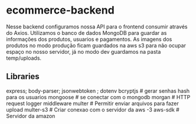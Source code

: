 # ecommerce-backend
  Nesse backend configuramos nossa API para o frontend consumir através do Axios. 
  Utilizamos o banco de dados MongoDB para guardar as informações dos produtos, usuarios e pagamentos.
  As imagens dos produtos no modo produção ficam guardados na aws s3 para não ocupar espaço no nosso servidor, já no modo dev guardamos na pasta temp/uploads.
  
## Libraries

  express;
  body-parser;
  jsonwebtoken ;
  dotenv
  bcryptjs  # gerar senhas hash para os usuarios
  mongoose  # se conectar com o mongodb
  morgan    # HTTP request logger middleware 
  multer    # Permitir enviar arquivos para fazer upload
  multer-s3 # Criar conexao com o servidor da aws -3
  aws-sdk   # Servidor da amazon
 
  
